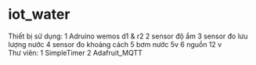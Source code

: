 # iot_water
Thiết bị sử dụng:
 1 Adruino wemos d1 & r2
 2 sensor độ ẩm 
 3 sensor đo lưu lượng nước
 4 sensor đo khoảng cách
 5 bơm nước 5v
 6 nguồn 12 v
 <BR>
Thư viên:
 1 SimpleTimer
 2 Adafruit_MQTT
 
